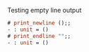 Testing empty line output

```ocaml
# print_newline ();;
- : unit = ()
# print_endline "";;
- : unit = ()
```
